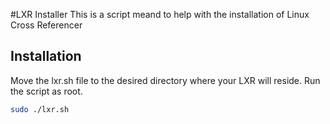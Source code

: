 #LXR Installer
This is a script meand to help with the installation of Linux Cross Referencer

## Installation
Move the lxr.sh file to the desired directory where your LXR will reside. Run the script as root.
```bash
sudo ./lxr.sh
```

